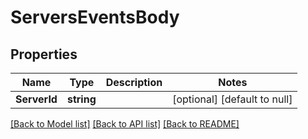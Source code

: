 # ServersEventsBody

## Properties
Name | Type | Description | Notes
------------ | ------------- | ------------- | -------------
**ServerId** | **string** |  | [optional] [default to null]

[[Back to Model list]](../README.md#documentation-for-models) [[Back to API list]](../README.md#documentation-for-api-endpoints) [[Back to README]](../README.md)

